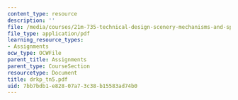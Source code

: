 ```yaml
---
content_type: resource
description: ''
file: /media/courses/21m-735-technical-design-scenery-mechanisms-and-special-effects-spring-2004/7bb7bdb1e82807a73c38b15583ad74b0_drkp_tn5.pdf
file_type: application/pdf
learning_resource_types:
- Assignments
ocw_type: OCWFile
parent_title: Assignments
parent_type: CourseSection
resourcetype: Document
title: drkp_tn5.pdf
uid: 7bb7bdb1-e828-07a7-3c38-b15583ad74b0
---
```

